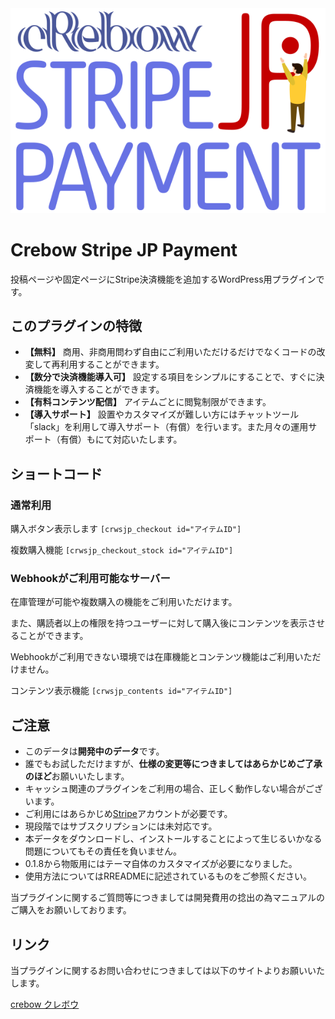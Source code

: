<img src="https://github.com/crebow/Crebow-github-images/blob/master/stripeimg/logo.png" alt="Crebow Stripe JP Payment" title="Crebow Stripe JP Payment">

# Crebow Stripe JP Payment
投稿ページや固定ページにStripe決済機能を追加するWordPress用プラグインです。


## このプラグインの特徴
* **【無料】** 商用、非商用問わず自由にご利用いただけるだけでなくコードの改変して再利用することができます。
* **【数分で決済機能導入可】** 設定する項目をシンプルにすることで、すぐに決済機能を導入することができます。
* **【有料コンテンツ配信】** アイテムごとに閲覧制限ができます。
* **【導入サポート】** 設置やカスタマイズが難しい方にはチャットツール「slack」を利用して導入サポート（有償）を行います。また月々の運用サポート（有償）もにて対応いたします。


## ショートコード
### 通常利用

購入ボタン表示します `[crwsjp_checkout id="アイテムID"]`

複数購入機能 `[crwsjp_checkout_stock id="アイテムID"]`


### Webhookがご利用可能なサーバー
在庫管理が可能や複数購入の機能をご利用いただけます。

また、購読者以上の権限を持つユーザーに対して購入後にコンテンツを表示させることができます。

Webhookがご利用できない環境では在庫機能とコンテンツ機能はご利用いただけません。

コンテンツ表示機能 `[crwsjp_contents id="アイテムID"]`


## ご注意
* このデータは**開発中のデータ**です。
* 誰でもお試しただけますが、**仕様の変更等につきましてはあらかじめご了承のほど**お願いいたします。
* キャッシュ関連のプラグインをご利用の場合、正しく動作しない場合がございます。
* ご利用にはあらかじめ[Stripe](https://stripe.com/jp)アカウントが必要です。
* 現段階ではサブスクリプションには未対応です。
* 本データをダウンロードし、インストールすることによって生じるいかなる問題についてもその責任を負いません。
* 0.1.8から物販用にはテーマ自体のカスタマイズが必要になりました。
* 使用方法についてはRREADMEに記述されているものをご参照ください。

当プラグインに関するご質問等につきましては開発費用の捻出の為マニュアルのご購入をお願いしております。



## リンク
当プラグインに関するお問い合わせにつきましては以下のサイトよりお願いいたします。

[ crebow クレボウ ](https://crebow.info/)
